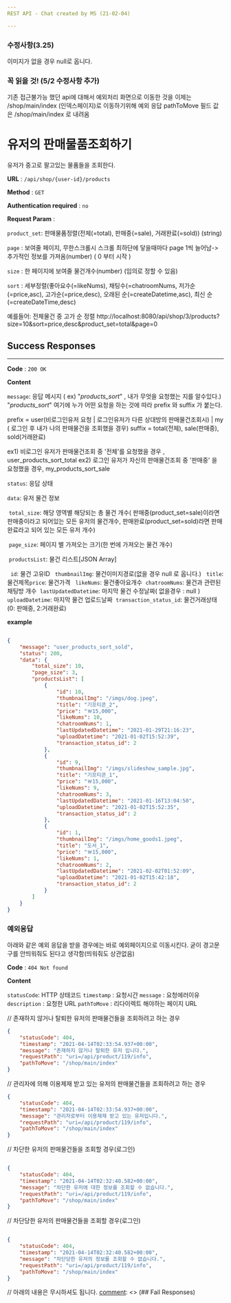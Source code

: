 ```yaml
---
REST API - Chat created by MS (21-02-04)

---
```



### 수정사항(3.25)

이미지가 없을 경우 null로 옵니다.

### 꼭 읽을 것! (5/2 수정사항 추가)
기존 접근불가능 했던 api에 대해서 예외처리 화면으로 이동한 것을 이제는 /shop/main/index (인덱스페이지)로 이동하기위해 예외 응답 pathToMove 필드 값은 /shop/main/index 로 내려옴


# 유저의 판매물품조회하기

유저가 중고로 팔고있는 물품들을 조회한다.


**URL** : `/api/shop/{user-id}/products` 

**Method** : `GET`

**Authentication required** : `no`

**Request Param** : 

`product_set`: 판매물품정렬(전체(=total), 판매중(=sale), 거래완료(=sold)) (string)

`page` : 보여줄 페이지, 무한스크롤시 스크롤 최하단에 닿을때마다 page 1씩 늘어남-> 추가적인 정보를 가져옴(number) ( 0 부터 시작 )

`size` : 한 페이지에 보여줄 물건개수(number) (임의로 정할 수 있음)

`sort` : 세부정렬(좋아요수(=likeNums), 채팅수(=chatroomNums, 저가순(=price,asc), 고가순(=price,desc), 오래된 순(=createDatetime,asc), 최신 순(=createDateTime,desc)


예를들어: 전체물건 중 고가 순 정렬
http://localhost:8080/api/shop/3/products?size=10&sort=price,desc&product_set=total&page=0

## Success Responses

___

**Code** : `200 OK`

**Content**

`message`: 응답 메시지 ( ex) "_products_sort_" , 내가 무엇을 요청했는 지를 알수있다.)
"_products_sort_" 여기에 누가 어떤 요청을 하는 것에 따라 prefix 와 suffix 가 붙는다. 
 
prefix = user(비로그인유저 요청 | 로그인유저가 다른 상대방의 판매물건조회시) | my ( 로그인 후 내가 나의 판매물건을 조회했을 경우)
suffix = total(전체), sale(판매중), sold(거래완료)

ex1) 비로그인 유저가 판매물건조회 중 '전체'를 요청했을 경우 , user_products_sort_total
ex2) 로그인 유저가 자신의 판매물건조회 중 '판매중' 을 요청했을 경우, my_products_sort_sale

`status`: 응답 상태 

`data`: 유저 물건 정보

​		`total_size`: 해당 영역별 해당되는 총 물건 개수( 판매중(product_set=sale)이라면 판매중이라고 되어있는 모든 유저의 물건개수, 판매완료(product_set=sold)라면 판매완료라고 되어 있는 모든 유저 개수) 

​		`page_size`: 페이지 별 가져오는 크기(한 번에 가져오는 물건 개수)

​		`productsList`: 물건 리스트[JSON Array]

​		​		 `id`: 물건 고유ID
​		​		 `thumbnailImg`: 물건이미지경로(없을 경우 null 로 옵니다.)
​		​		 `title`: 물건제목
​		​		 `price`: 물건가격
​		​		 `likeNums`: 물건좋아요개수
​		​		 `chatroomNums`: 물건과 관련된 채팅방 개수
​		​		 `lastUpdatedDatetime`: 마지막 물건 수정날짜( 없을경우 : null )
​		​		 `uploadDatetime`: 마지막 물건 업로드날짜
​		​		 `transaction_status_id`: 물건거래상태(0: 판매중, 2:거래완료)



**example**

```json

{
    "message": "user_products_sort_sold",
    "status": 200,
    "data": {
        "total_size": 10,
        "page_size": 3,
        "productsList": [
            {
                "id": 10,
                "thumbnailImg": "/imgs/dog.jpeg",
                "title": "기프티콘_2",
                "price": "￦15,000",
                "likeNums": 10,
                "chatroomNums": 1,
                "lastUpdatedDatetime": "2021-01-29T21:16:23",
                "uploadDatetime": "2021-01-02T15:52:39",
                "transaction_status_id": 2
            },
            {
                "id": 9,
                "thumbnailImg": "/imgs/slideshow_sample.jpg",
                "title": "기프티콘_1",
                "price": "￦15,000",
                "likeNums": 9,
                "chatroomNums": 3,
                "lastUpdatedDatetime": "2021-01-16T13:04:50",
                "uploadDatetime": "2021-01-02T15:52:35",
                "transaction_status_id": 2
            },
            {
                "id": 1,
                "thumbnailImg": "/imgs/home_goods1.jpeg",
                "title": "도서_1",
                "price": "￦15,000",
                "likeNums": 1,
                "chatroomNums": 2,
                "lastUpdatedDatetime": "2021-02-02T01:52:09",
                "uploadDatetime": "2021-01-02T15:42:18",
                "transaction_status_id": 2
            }
        ]
    }
}

```


### 예외응답
아래와 같은 예외 응답을 받을 경우에는 바로 예외페이지으로 이동시킨다.
굳이 경고문구를 안띄워줘도 된다고 생각함(띄워줘도 상관없음)

**Code** : `404 Not found`

**Content**

`statusCode`: HTTP 상태코드
`timestamp` : 요청시간
`message` : 요청에러이유
`description` : 요청한 URL
`pathToMove` : 리다이렉트 해야하는 페이지 URL

// 존재하지 않거나 탈퇴한 유저의 판매물건들을 조회하려고 하는 경우
```json
{
    "statusCode": 404,
    "timestamp": "2021-04-14T02:33:54.937+00:00",
    "message": "존재하지 않거나 탈퇴한 유저 입니다.",
    "requestPath": "uri=/api/product/119/info",
    "pathToMove": "/shop/main/index"
}
```

// 관리자에 의해 이용제재 받고 있는 유저의 판매물건들을 조회하려고 하는 경우
```json
{
    "statusCode": 404,
    "timestamp": "2021-04-14T02:33:54.937+00:00",
    "message": "관리자로부터 이용제재 받고 있는 유저입니다.",
    "requestPath": "uri=/api/product/119/info",
    "pathToMove": "/shop/main/index"
}
```

// 차단한 유저의 판매물건들을 조회할 경우(로그인)

```json

{
    "statusCode": 404,
    "timestamp": "2021-04-14T02:32:40.582+00:00",
    "message": "차단한 유저에 대한 정보를 조회할 수 없습니다.",
    "requestPath": "uri=/api/product/119/info",
    "pathToMove": "/shop/main/index"
}

```

// 차단당한 유저의 판매물건들을 조회할 경우(로그인)

```json

{
    "statusCode": 404,
    "timestamp": "2021-04-14T02:32:40.582+00:00",
    "message": "차단당한 유저의 정보를 조회할 수 없습니다.",
    "requestPath": "uri=/api/product/119/info",
    "pathToMove": "/shop/main/index"
}

```


// 아래의 내용은 무시하셔도 됩니다.
[comment]: <> (## Fail Responses)

[comment]: <> (차단한 유저 혹은 차단된 유저의 프로필을 보기위해서 api요청을 보냈을 경우 다음과 같은 에러응답값을 반환한다.)

[comment]: <> (**Code** : `403 Forbidden`)

[comment]: <> (**Content**)

[comment]: <> (`statusCode`: HTTP 상태코드)

[comment]: <> (`timestamp` : 요청시간)

[comment]: <> (`message` : 요청에러이유)

[comment]: <> (`description` : 요청한 URL)

[comment]: <> (**example**)

[comment]: <> (1번유저가 차단한 유저의 10번이 판매하고 있는 물건들을 보려고 물건정보를 요청할 때 반환되는 값이다)

[comment]: <> (```json)

[comment]: <> ({)

[comment]: <> (    "statusCode": 403,)

[comment]: <> (    "timestamp": "2021-02-03T07:25:34.324+00:00",)

[comment]: <> (    "message": "Unable to access blocked user.",)

[comment]: <> (    "description": "uri=/api/shop/10/products")

[comment]: <> (})

[comment]: <> (```)


